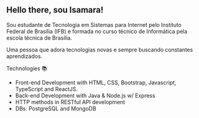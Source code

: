 ## Hello there, sou Isamara!

Sou estudante de Tecnologia em Sistemas para Internet pelo Instituto Federal de Brasília (IFB) e formada no curso técnico de Informática  pela escola técnica de Brasília.

Uma pessoa que adora tecnologias novas e sempre buscando constantes aprendizados.

Technologies 📚
- Front-end Development with HTML, CSS, Bootstrap, Javascript, TypeScript and ReactJS.
- Back-end Development with Java & Node.js w/ Express
- HTTP methods in RESTful API development
- DBs: PostgreSQL and MongoDB
